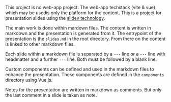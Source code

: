 This project is no web-app project. The web-app techstack (vite & vue) which may be usedis only the platform for the content.
This is a project for presentation slides using the [slidev technology](https://sli.dev).

The main work is done within mardown files. The content is written in markdown and the presentation is generated from it.
The entrypoint of the presentation is the `slides.md` in the root directory.
From there on the content is linked to other markdown files.

Each slide within a markdown file is separated by a `---` line or a `---` line with headmatter and a further `---` line. Both must be followed by a blank line.

Custom components can be defined and used in the markdown files to enhance the presentation.
These components are defined in the `components` directory using Vue.js.

Notes for the presentation are written in markdown as comments. But only the last comment in a slide is taken as note.